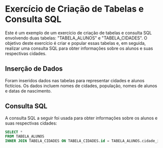 # Exercício de Criação de Tabelas e Consulta SQL

Este é um exemplo de um exercício de criação de tabelas e consulta SQL envolvendo duas tabelas: "TABELA_ALUNOS" e "TABELA_CIDADES". O objetivo deste exercício é criar e popular essas tabelas e, em seguida, realizar uma consulta SQL para obter informações sobre os alunos e suas respectivas cidades.

## Inserção de Dados

Foram inseridos dados nas tabelas para representar cidades e alunos fictícios. Os dados incluem nomes de cidades, população, nomes de alunos e datas de nascimento.

## Consulta SQL

A consulta SQL a seguir foi usada para obter informações sobre os alunos e suas respectivas cidades:

```sql
SELECT *
FROM TABELA_ALUNOS
INNER JOIN TABELA_CIDADES ON TABELA_CIDADES.id = TABELA_ALUNOS.cidade_id;
